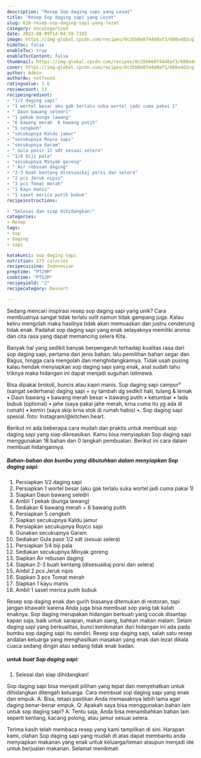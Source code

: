 ```yaml
---
description: "Resep Sop daging sapi yang Lezat"
title: "Resep Sop daging sapi yang Lezat"
slug: 628-resep-sop-daging-sapi-yang-lezat
category: Uncategorized
date: 2022-08-09T14:04:59.719Z
image: https://img-global.cpcdn.com/recipes/0c35b0e8744d0af3/680x482cq70/sop-daging-sapi-foto-resep-utama.jpg
hideToc: false
enableToc: true
enableTocContent: false
thumbnail: https://img-global.cpcdn.com/recipes/0c35b0e8744d0af3/680x482cq70/sop-daging-sapi-foto-resep-utama.jpg
cover: https://img-global.cpcdn.com/recipes/0c35b0e8744d0af3/680x482cq70/sop-daging-sapi-foto-resep-utama.jpg
author: Admin
authorAv: notfound
ratingvalue: 3.6
reviewcount: 13
recipeingredient:
- "1/2 daging sapi"
- "1 wortel besar aku gak terlalu suka wortel jadi cuma pakai 1"
- " Daun bawang seledri"
- "1 pekak bunga lawang"
- "6 bawang merah  6 bawang putih"
- "5 cengkeh"
- "secukupnya Kaldu jamur"
- "secukupnya Royco sapi"
- "secukupnya Garam"
- " Gula pasir 12 sdt sesuai selera"
- "1/4 biji pala"
- "secukupnya Minyak goreng"
- " Air rebusan daging"
- "2-3 buah kentang disesuaikaj porsi dan selera"
- "2 pcs Jeruk nipis"
- "3 pcs Tomat merah"
- "1 kayu manis"
- "1 saset merica putih bubuk"
recipeinstructions:

- "Selesai dan siap dihidangkan!"
categories:
- Resep
tags:
- sop
- daging
- sapi

katakunci: sop daging sapi 
nutrition: 273 calories
recipecuisine: Indonesian
preptime: "PT29M"
cooktime: "PT52M"
recipeyield: "2"
recipecategory: Dessert

---
```





Sedang mencari inspirasi resep sop daging sapi yang unik? Cara membuatnya sangat tidak terlalu sulit namun tidak gampang juga. Kalau keliru mengolah maka hasilnya tidak akan memuaskan dan justru cenderung tidak enak. Padahal sop daging sapi yang enak selayaknya memiliki aroma dan cita rasa yang dapat memancing selera Kita.





Banyak hal yang sedikit banyak berpengaruh terhadap kualitas rasa dari sop daging sapi, pertama dari jenis bahan, lalu pemilihan bahan segar dan Bagus, hingga cara mengolah dan menghidangkannya. Tidak usah pusing kalau hendak menyiapkan sop daging sapi yang enak,      asal sudah tahu triknya maka hidangan ini dapat menjadi suguhan istimewa.














Bisa dipakai brokoli, buncis atau kapri manis. Sup daging sapi campur² (sangat sederhana) daging sapi + sy tambah dg sedikit hati, tulang &amp; lemak • Daun bawang • bawang merah besar • bawang putih • ketumbar • lada bubuk (optional) • jahe (saya pakai jahe merah, krna cuma itu yg ada di rumah) • kemiri (saya skip krna stok di rumah habis) •. Sop daging sapi spesial. foto: Instagram/@kitchen.heart.






Berikut ini ada beberapa cara mudah dan praktis untuk membuat sop daging sapi yang siap dikreasikan. Kamu bisa menyiapkan Sop daging sapi menggunakan 18 bahan dan 0 langkah pembuatan. Berikut ini cara dalam membuat hidangannya.

<!--inarticleads1-->

##### Bahan-bahan dan bumbu yang dibutuhkan dalam menyiapkan Sop daging sapi:

1. Persiapkan 1/2 daging sapi
1. Persiapkan 1 wortel besar (aku gak terlalu suka wortel jadi cuma pakai 1)
1. Siapkan  Daun bawang seledri
1. Ambil 1 pekak (bunga lawang)
1. Sediakan 6 bawang merah + 6 bawang putih
1. Persiapkan 5 cengkeh
1. Siapkan secukupnya Kaldu jamur
1. Persiapkan secukupnya Royco sapi
1. Gunakan secukupnya Garam
1. Sediakan  Gula pasir 1/2 sdt (sesuai selera)
1. Persiapkan 1/4 biji pala
1. Sediakan secukupnya Minyak goreng
1. Siapkan  Air rebusan daging
1. Siapkan 2-3 buah kentang (disesuaikaj porsi dan selera)
1. Ambil 2 pcs Jeruk nipis
1. Siapkan 3 pcs Tomat merah
1. Siapkan 1 kayu manis
1. Ambil 1 saset merica putih bubuk


Resep sop daging enak dan gurih biasanya ditemukan di restoran, tapi jangan khawatir karena Anda juga bisa membuat sop yang tak kalah enaknya. Sop daging merupakan hidangan berkuah yang cocok disantap kapan saja, baik untuk sarapan, makan siang, bahkan makan malam. Selain daging sapi yang berkualitas, kunci kenikmatan dari hidangan ini ada pada bumbu sop daging sapi itu sendiri. Resep sop daging sapi, salah satu resep andalan keluarga yang menghasilkan masakan yang enak dan lezat dikala cuaca sedang dingin atau sedang tidak enak badan. 

<!--inarticleads2-->

#####  untuk buat Sop daging sapi:


1. Selesai dan siap dihidangkan!

Sop daging sapi bisa menjadi pilihan yang tepat dan menyehatkan untuk dihidangkan ditengah keluarga. Cara membuat sop daging sapi yang enak dan empuk. A: Bisa, tetapi pastikan Anda memasaknya lebih lama agar daging benar-benar empuk. Q: Apakah saya bisa menggunakan bahan lain untuk sop daging sapi? A: Tentu saja, Anda bisa menambahkan bahan lain seperti kentang, kacang polong, atau jamur sesuai selera. 

Terima kasih telah membaca resep yang kami tampilkan di sini. Harapan kami, olahan Sop daging sapi yang mudah di atas dapat membantu anda menyiapkan makanan yang enak untuk keluarga/teman ataupun menjadi ide untuk berjualan makanan. Selamat menikmati
